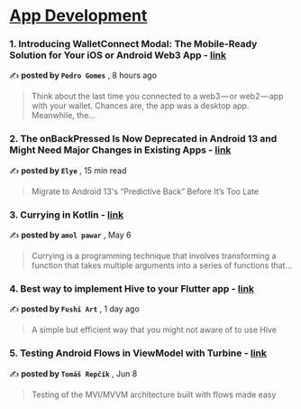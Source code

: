 
<h1><a href=https://medium.com/tag/mobile-app-development/recommended target="_blank" rel="noopener noreferrer">App Development</a></h1>
<h3>1. Introducing WalletConnect Modal: The Mobile-Ready Solution for Your iOS or Android Web3 App - <a href=https://medium.com/walletconnect/introducing-walletconnect-modal-the-mobile-ready-solution-for-your-ios-or-android-web3-app-be9dce4bd201?source=tag_recommended_feed---------0-84----------mobile_app_development----------d3fc9fb2_de76_4b74_ab25_0632c84c6619------- target="_blank" rel="noopener noreferrer">link</a></h3>

✍️ **posted by `Pedro Gomes`** <date> , 8 hours ago</date>

<blockquote>Think about the last time you connected to a web3 — or web2 — app with your wallet. Chances are, the app was a desktop app. Meanwhile, the…</blockquote>

<h3>2. The onBackPressed Is Now Deprecated in Android 13 and Might Need Major Changes in Existing Apps - <a href=https://medium.com/mobile-app-development-publication/migrate-to-android-13-predictive-back-soon-before-its-too-late-e1e1723f392?source=tag_recommended_feed---------1-107----------mobile_app_development----------d3fc9fb2_de76_4b74_ab25_0632c84c6619------- target="_blank" rel="noopener noreferrer">link</a></h3>

✍️ **posted by `Elye`** <date> , 15 min read</date>

<blockquote>Migrate to Android 13's “Predictive Back” Before It’s Too Late</blockquote>

<h3>3. Currying in Kotlin - <a href=https://medium.com/towardsdev/currying-in-kotlin-9be88bcc930d?source=tag_recommended_feed---------2-85----------mobile_app_development----------d3fc9fb2_de76_4b74_ab25_0632c84c6619------- target="_blank" rel="noopener noreferrer">link</a></h3>

✍️ **posted by `amol pawar`** <date> , May 6</date>

<blockquote>Currying is a programming technique that involves transforming a function that takes multiple arguments into a series of functions that…</blockquote>

<h3>4. Best way to implement Hive to your Flutter app - <a href=https://medium.com/@avi261199/best-way-to-implement-hive-to-your-flutter-app-ee3e14f223df?source=tag_recommended_feed---------3-84----------mobile_app_development----------d3fc9fb2_de76_4b74_ab25_0632c84c6619------- target="_blank" rel="noopener noreferrer">link</a></h3>

✍️ **posted by `Fushi Art`** <date> , 1 day ago</date>

<blockquote>A simple but efficient way that you might not aware of to use Hive</blockquote>

<h3>5. Testing Android Flows in ViewModel with Turbine - <a href=https://medium.com/proandroiddev/testing-android-flows-in-viewmodel-with-turbine-ea9bae7e811a?source=tag_recommended_feed---------4-107----------mobile_app_development----------d3fc9fb2_de76_4b74_ab25_0632c84c6619------- target="_blank" rel="noopener noreferrer">link</a></h3>

✍️ **posted by `Tomáš Repčík`** <date> , Jun 8</date>

<blockquote>Testing of the MVI/MVVM architecture built with flows made easy</blockquote>

